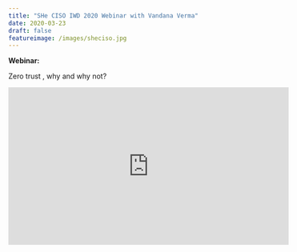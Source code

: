 ```yaml
---
title: "SHe CISO IWD 2020 Webinar with Vandana Verma"
date: 2020-03-23
draft: false
featureimage: /images/sheciso.jpg
---
```


**Webinar:**

Zero trust , why and why not?


<iframe width="560" height="315" src="https://www.youtube.com/embed/aT3Mpjr7ug0" frameborder="0" allow="accelerometer; autoplay; clipboard-write; encrypted-media; gyroscope; picture-in-picture" allowfullscreen></iframe>